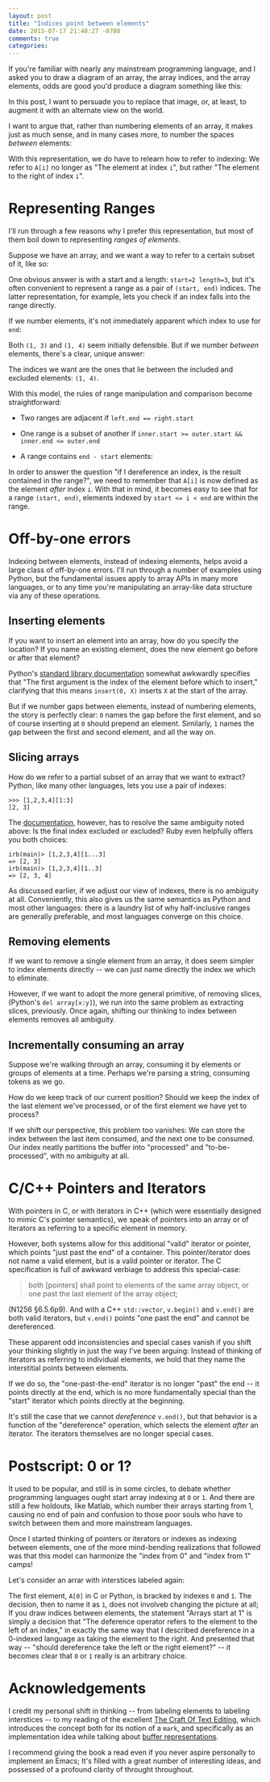 ```yaml
---
layout: post
title: "Indices point between elements"
date: 2015-07-17 21:40:27 -0700
comments: true
categories:
---
```


If you're familiar with nearly any mainstream programming language,
and I asked you to draw a diagram of an array, the array indices, and
the array elements, odds are good you'd produce a diagram something
like this:

<!-- img -->

In this post, I want to persuade you to replace that image, or, at
least, to augment it with an alternate view on the world.

I want to argue that, rather than numbering elements of an array, it
makes just as much sense, and in many cases more, to number the spaces
*between* elements:

<!-- img -->

With this representation, we do have to relearn how to refer to
indexing: We refer to `A[i]` no longer as "The element at index `i`",
but rather "The element to the right of index `i`".

# Representing Ranges

I'll run through a few reasons why I prefer this representation, but
most of them boil down to representing *ranges of elements*.

Suppose we have an array, and we want a way to refer to a certain
subset of it, like so:

<!--
  img

  [ _ , X, X, X, _, _ ]
-->

One obvious answer is with a start and a length: `start=2 length=3`,
but it's often convenient to represent a range as a pair of `(start,
end)` indices. The latter representation, for example, lets you check
if an index falls into the range directly.

If we number elements, it's not immediately apparent which index to
use for `end`:

<!--
  [ _ , 1, 2, 3, _, _ ]
-->

Both `(1, 3)` and `(1, 4)` seem initially defensible. But if we number
*between* elements, there's a clear, unique answer:

<!--

 [ _ , X , X , X , _ , _ ]
 0   1   2   3   4   5   6
-->

The indices we want are the ones that lie between the included and
excluded elements: `(1, 4)`.

With this model, the rules of range manipulation and comparison become
straightforward:

- Two ranges are adjacent if `left.end == right.start`

  <!-- img -->

- One range is a subset of another if `inner.start >= outer.start && inner.end <= outer.end`

  <!-- img -->

- A range contains `end - start` elements:

  <!-- img -->

In order to answer the question "if I dereference an index, is the
result contained in the range?", we need to remember that `A[i]` is
now defined as the element *after* index `i`. With that in mind, it
becomes easy to see that for a range `(start, end)`, elements indexed
by `start <= i < end` are within the range.

# Off-by-one errors

Indexing between elements, instead of indexing elements, helps avoid a
large class of off-by-one errors. I'll run through a number of
examples using Python, but the fundamental issues apply to array APIs
in many more languages, or to any time you're manipulating an
array-like data structure via any of these operations.

## Inserting elements

If you want to insert an element into an array, how do you specify the
location? If you name an existing element, does the new element go
before or after that element?

Python's [standard library documentation][pylist] somewhat awkwardly
specifies that "The first argument is the index of the element before
which to insert," clarifying that this means `insert(0, X)` inserts
`X` at the start of the array.

But if we number gaps between elements, instead of numbering elements,
the story is perfectly clear: `0` names the gap before the first
element, and so of course inserting at `0` should prepend an
element. Similarly, `1` names the gap between the first and second
element, and all the way on.

[pylist]: https://docs.python.org/2/tutorial/datastructures.html

## Slicing arrays

How do we refer to a partial subset of an array that we want to
extract? Python, like many other languages, lets you use a pair of
indexes:

    >>> [1,2,3,4][1:3]
    [2, 3]

The [documentation][pyslice], however, has to resolve the same
ambiguity noted above: Is the final index excluded or excluded? Ruby
even helpfully offers you both choices:

    irb(main)> [1,2,3,4][1...3]
    => [2, 3]
    irb(main)> [1,2,3,4][1..3]
    => [2, 3, 4]

As discussed earlier, if we adjust our view of indexes, there is no
ambiguity at all. Conveniently, this also gives us the same semantics
as Python and most other languages: there is a laundry list of why
half-inclusive ranges are generally preferable, and most languages
converge on this choice.

[pyslice]: https://docs.python.org/2/tutorial/introduction.html

## Removing elements

If we want to remove a single element from an array, it does seem
simpler to index elements directly -- we can just name directly the
index we which to eliminate.

However, if we want to adopt the more general primitive, of removing
slices, (Python's `del array[x:y]`), we run into the same problem as
extracting slices, previously. Once again, shifting our thinking to
index between elements removes all ambiguity.

## Incrementally consuming an array

Suppose we're walking through an array, consuming it by elements or
groups of elements at a time. Perhaps we're parsing a string,
consuming tokens as we go.

How do we keep track of our current position? Should we keep the index
of the last element we've processed, or of the first element we have
yet to process?

If we shift our perspective, this problem too vanishes: We can store
the index between the last item consumed, and the next one to be
consumed. Our index neatly partitions the buffer into "processed" and
"to-be-processed", with no ambiguity at all.

# C/C++ Pointers and Iterators

With pointers in C, or with iterators in C++ (which were essentially
designed to mimic C's pointer semantics), we speak of pointers into an
array or of iterators as referring to a specific element in memory.

However, both systems allow for this additional "valid" iterator or
pointer, which points "just past the end" of a container. This
pointer/iterator does not name a valid element, but is a valid pointer
or iterator. The C specification is full of awkward verbiage to
address this special-case:

> both [pointers] shall point to elements of the same array object, or
> one past the last element of the array object;

(N1256 §6.5.6p9). And with a C++ `std::vector`, `v.begin()` and
`v.end()` are both valid iterators, but `v.end()` points "one past the
end" and cannot be dereferenced.

<!-- img -->

These apparent odd inconsistencies and special cases vanish if you
shift your thinking slightly in just the way I've been arguing:
Instead of thinking of iterators as referring to individual elements,
we hold that they name the interstitial points between elements.

If we do so, the "one-past-the-end" iterator is no longer "past" the
end -- it points directly at the end, which is no more fundamentally
special than the "start" iterator which points directly at the
beginning.

<!-- img -->

It's still the case that we cannot *dereference* `v.end()`, but that
behavior is a function of the "dereference" operation, which selects
the element *after* an iterator. The iterators themselves are no
longer special cases.

# Postscript: 0 or 1?

It used to be popular, and still is in some circles, to debate whether
programming languages ought start array indexing at `0` or `1`. And
there are still a few holdouts, like Matlab, which number their arrays
starting from 1, causing no end of pain and confusion to those poor
souls who have to switch between them and more mainstream languages.

Once I started thinking of pointers or iterators or indexes as
indexing between elements, one of the more mind-bending realizations
that followed was that this model can harmonize the "index from 0" and
"index from 1" camps!

Let's consider an arrar with interstices labeled again:

<!-- img -->

The first element, `A[0]` in C or Python, is bracked by indexes `0`
and `1`. The decision, then to name it as `1`, does not involveb
changing the picture at all; If you draw indices between elements, the
statement "Arrays start at 1" is simply a decision that "The deference
operator refers to the element to the left of an index," in exactly
the same way that I described dereference in a 0-indexed language as
taking the element to the right. And presented that way -- "should
dereference take the left or the right element?" -- it becomes clear
that `0` or `1` really is an arbitrary choice.

# Acknowledgements

I credit my personal shift in thinking -- from labeling elements to
labeling interstices -- to my reading of the excellent
[The Craft Of Text Editing][1], which introduces the concept both for
its notion of a `mark`, and specifically as an implementation idea
while talking about [buffer representations][2].

I recommend giving the book a read even if you never aspire personally
to implement an Emacs; It's filled with a great number of interesting
ideas, and possessed of a profound clarity of throught throughout.

[1]: http://www.finseth.com/craft/
[2]: http://www.finseth.com/craft/#c6.4.3
